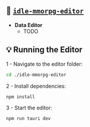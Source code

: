## 🎨 [`idle-mmorpg-editor`](https://github.com/luizantoniona/idle-mmorpg/tree/main/idle-mmorpg-editor)
- **Data Editor**
  - TODO

## 💡 Running the Editor
1 - Navigate to the editor folder:
```bash
cd ./idle-mmorpg-editor
```

2 - Install dependencies:
```bash
npm install
```

3 - Start the editor:
```bash
npm run tauri dev
```
